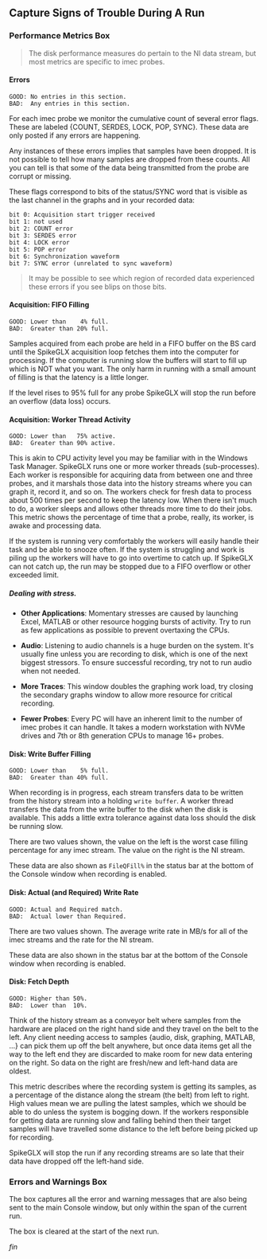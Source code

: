 ## Capture Signs of Trouble During A Run

### Performance Metrics Box

>The disk performance measures do pertain to the NI data stream, but
most metrics are specific to imec probes.

#### Errors

```
GOOD: No entries in this section.
BAD:  Any entries in this section.
```

For each imec probe we monitor the cumulative count of several error flags.
These are labeled {COUNT, SERDES, LOCK, POP, SYNC}. These data are only
posted if any errors are happening.

Any instances of these errors implies that samples have been dropped. It is
not possible to tell how many samples are dropped from these counts. All
you can tell is that some of the data being transmitted from the probe are
corrupt or missing.

These flags correspond to bits of the status/SYNC word that is visible as
the last channel in the graphs and in your recorded data:

```
bit 0: Acquisition start trigger received
bit 1: not used
bit 2: COUNT error
bit 3: SERDES error
bit 4: LOCK error
bit 5: POP error
bit 6: Synchronization waveform
bit 7: SYNC error (unrelated to sync waveform)
```

>It may be possible to see which region of recorded data experienced these
errors if you see blips on those bits.

#### Acquisition: FIFO Filling

```
GOOD: Lower than    4% full.
BAD:  Greater than 20% full.
```

Samples acquired from each probe are held in a FIFO buffer on the BS card
until the SpikeGLX acquisition loop fetches them into the computer for
processing. If the computer is running slow the buffers will start to fill
up which is NOT what you want. The only harm in running with a small amount
of filling is that the latency is a little longer.

If the level rises to 95% full for any probe SpikeGLX will stop the run
before an overflow (data loss) occurs.

#### Acquisition: Worker Thread Activity

```
GOOD: Lower than   75% active.
BAD:  Greater than 90% active.
```

This is akin to CPU activity level you may be familiar with in the Windows
Task Manager. SpikeGLX runs one or more worker threads (sub-processes).
Each worker is responsible for acquiring data from between one and three
probes, and it marshals those data into the history streams where you
can graph it, record it, and so on. The workers check for fresh data to
process about 500 times per second to keep the latency low. When there
isn't much to do, a worker sleeps and allows other threads more time to
do their jobs. This metric shows the percentage of time that a probe,
really, its worker, is awake and processing data.

If the system is running very comfortably the workers will easily handle
their task and be able to snooze often. If the system is struggling and
work is piling up the workers will have to go into overtime to catch up.
If SpikeGLX can not catch up, the run may be stopped due to a FIFO
overflow or other exceeded limit.

##### Dealing with stress.

* **Other Applications**: Momentary stresses are caused by launching
Excel, MATLAB or other resource hogging bursts of activity. Try to run
as few applications as possible to prevent overtaxing the CPUs.

* **Audio**: Listening to audio channels is a huge burden on the system.
It's usually fine unless you are recording to disk, which is one of
the next biggest stressors. To ensure successful recording, try not to
run audio when not needed.

* **More Traces**: This window doubles the graphing work load, try closing
the secondary graphs window to allow more resource for critical recording.

* **Fewer Probes**: Every PC will have an inherent limit to the number of
imec probes it can handle. It takes a modern workstation with NVMe drives
and 7th or 8th generation CPUs to manage 16+ probes.

#### Disk: Write Buffer Filling

```
GOOD: Lower than    5% full.
BAD:  Greater than 40% full.
```

When recording is in progress, each stream transfers data to be written
from the history stream into a holding `write buffer`. A worker thread
transfers the data from the write buffer to the disk when the disk is
available. This adds a little extra tolerance against data loss should
the disk be running slow.

There are two values shown, the value on the left is the worst case
filling percentage for any imec stream. The value on the right is
the NI stream.

These data are also shown as `FileQFill%` in the status bar at the
bottom of the Console window when recording is enabled.

#### Disk: Actual (and Required) Write Rate

```
GOOD: Actual and Required match.
BAD:  Actual lower than Required.
```

There are two values shown. The average write rate in MB/s for all of the
imec streams and the rate for the NI stream.

These data are also shown in the status bar at the bottom of the Console
window when recording is enabled.

#### Disk: Fetch Depth

```
GOOD: Higher than 50%.
BAD:  Lower than  10%.
```

Think of the history stream as a conveyor belt where samples from the
hardware are placed on the right hand side and they travel on the belt
to the left. Any client needing access to samples {audio, disk,
graphing, MATLAB, ...} can pick them up off the belt anywhere, but
once data items get all the way to the left end they are discarded
to make room for new data entering on the right. So data on the right
are fresh/new and left-hand data are oldest.

This metric describes where the recording system is getting its samples,
as a percentage of the distance along the stream (the belt) from left
to right. High values mean we are pulling the latest samples, which we
should be able to do unless the system is bogging down. If the workers
responsible for getting data are running slow and falling behind then
their target samples will have travelled some distance to the left before
being picked up for recording.

SpikeGLX will stop the run if any recording streams are so late that
their data have dropped off the left-hand side.

### Errors and Warnings Box

The box captures all the error and warning messages that are also being
sent to the main Console window, but only within the span of the current
run.

The box is cleared at the start of the next run.


_fin_

